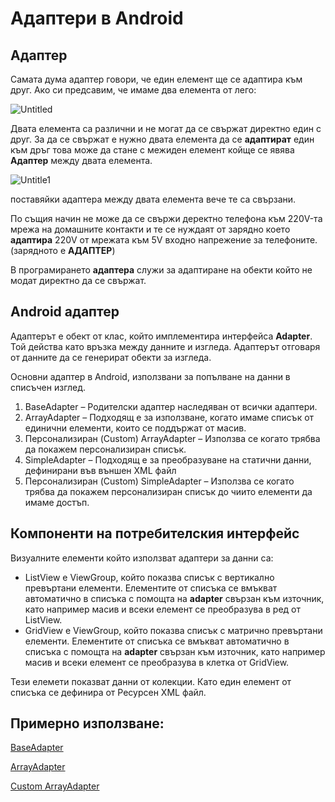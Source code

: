 # Адаптери в Android

## Aдаптер

Самата дума адаптер говори, че един елемент ще се адаптира към друг. Ако си предсавим, че имаме два елемента от лего:

![Untitled](https://user-images.githubusercontent.com/10382663/77042607-a6bafc00-69c4-11ea-9d96-46f424c3b98f.png)

Двата елемента са различни и не могат да се свържат директно един с друг. За да се свържат е нужно двата елемента да се **адаптират** един към дръг това може да стане с межиден елемент койще се явява **Адаптер** между двата елемента.

![Untitle1](https://user-images.githubusercontent.com/10382663/77042872-1a5d0900-69c5-11ea-8842-234d6f643cf7.png)

поставяйки адаптера между двата елемента вече те са свързани.

По същия начин не може да се свържи деректно телефона към 220V-та мрежа на домашните контакти и те се нуждаят от зарядно което **адаптира** 220V от мрежата към 5V входно напрежение за телефоните. (зарядното е **АДАПТЕР**)

В програмирането **адаптера** служи за адаптиране на обекти който не модат директно да се свържат.

## Android адаптер

Адаптерът е обект от клас, който имплементира интерфейса **Adapter**. Той действа като връзка между данните и изгледа. Адаптерът отговаря от данните да се генерират обекти за изгледа.

Основни адаптер в Android, използвани за попълване на данни в списъчен изглед.
1. BaseAdapter – Родителски адаптер наследяван от всички адаптери.
2. ArrayAdapter – Подходящ е за използване, когато имаме списък от единични елементи, които се поддържат от масив.
3. Персонализиран (Custom) ArrayAdapter – Използва се когато трябва да покажем персонализиран списък.
4. SimpleAdapter – Подходящ е за преобразуване на статични данни, дефинирани във външен XML файл
5. Персонализиран (Custom) SimpleAdapter – Използва се когато трябва да покажем персонализиран списък до чиито елементи да имаме достъп.

## Компоненти на потребителския интерфейс

Визуалните елементи който използват адаптери за данни са:

- ListView е ViewGroup, който показва списък с вертикално превъртани елементи. Елементите от списъка се вмъкват автоматично в списъка с помощта на **adapter** свързан към източник, като например масив и всеки елемент се преобразува в ред от ListView.
- GridView е ViewGroup, който показва списък с матрично превъртани елементи. Елементите от списъка се вмъкват автоматично в списъка с помощта на **adapter** свързан към източник, като например масив и всеки елемент се преобразува в клетка от GridView.

Тези елемети показват данни от колекции. Като един елемент от списъка се дефинира от Ресурсен XML файл.

## Примерно използване:

[BaseAdapter](BaseAdapterExample.md)

[ArrayAdapter](ArrayAdapterExample.md)

[Custom ArrayAdapter](CustomArrayAdapterExamle.md)
